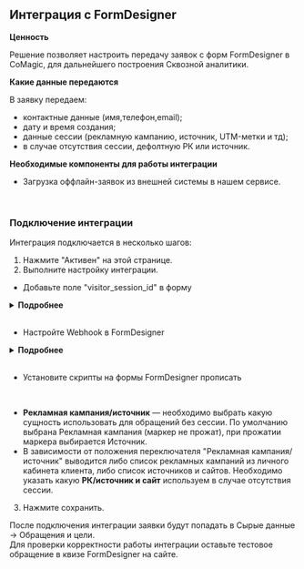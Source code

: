 ## Интеграция с FormDesigner <br />

**Ценность**   <br />

Решение позволяет настроить передачу заявок с форм FormDesigner в CoMagic, для дальнейшего построения Сквозной аналитики. <br />

 **Какие данные передаются**  <br />   
  
В заявку передаем: <br />

- контактные данные (имя,телефон,email);
- дату и время создания;
- данные сессии (рекламную кампанию, источник, UTM-метки и тд);
- в случае отсутствия сессии, дефолтную РК или источник.  <br />


**Необходимые компоненты для работы интеграции**  <br />
- Загрузка оффлайн-заявок из внешней системы в нашем сервисе.
<br />


### Подключение интеграции <br />

Интеграция подключается в несколько шагов:<br />

1. Нажмите "Активен" на этой странице. <br />
2. Выполните настройку интеграции. <br />

- Добавьте поле "visitor_session_id" в форму <br />

<details>
  <summary style="font-weight:bold;"> Подробнее </summary> <br />
  
  - Зайдите в FormDesigner в настройки конкретной формы.
  - Перейдите в раздел "Элементы".
  - Добавьте скрытое поле.
  - В названии укажите **visitor_session_id**.
  - В "Расширенные параметры" в параметре "Название макроса" также укажите **visitor_session_id**.

</details> 
<br />
  
- Настройте Webhook в FormDesigner <br />

<details>
  <summary style="font-weight:bold;"> Подробнее </summary> <br />
  
  - Зайдите в FormDesigner в настройки конкретной формы.
  - Перейдите в раздел "Модули".
  - Найдите модуль Weebhooks  и добавьте его.
  - В поле "URL адрес" добавьте Webhook URL из настроек интеграции.
  - В поле "Метод передачи данных" выберете метод POST.
  - В "Параметры запроса из формы" необходимо указать следующие значения (во 2 столбце названия могут отличать, если вы их изменяли в форме): <br />
  
    - name / Ваше имя;
    - phone / Телефон;
    - email / E-mail;
    - ext_id / ID заявки;
    - date_time / Дата создания заявки;
    - form_name / Название формы;
    - visitor_session_id / visitor_session_id.
    
  - В "Дополнительные параметры" в поле "Content-Type" выберете application/json.


</details> 
<br />

- Установите скрипты на формы FormDesigner
прописать

<br />

- **Рекламная кампания/источник** — необходимо выбрать какую сущность использовать для обращений без сессии. По умолчанию выбрана Рекламная кампания (маркер не прожат), при прожатии маркера выбирается Источник. <br />
- В зависимости от положения переключателя "Рекламная кампания/источник" выводится либо список рекламных кампаний из личного кабинета клиента, либо список источников и сайтов. Необходимо указать какую **РК/источник и сайт** используем в случае отсутствия сессии. <br />

3. Нажмите сохранить. <br />

После подключения интеграции заявки будут попадать в  Сырые данные -> Обращения и цели.  <br />
Для проверки корректности работы интеграции оставьте тестовое обращение в квизе FormDesigner на сайте.
 

